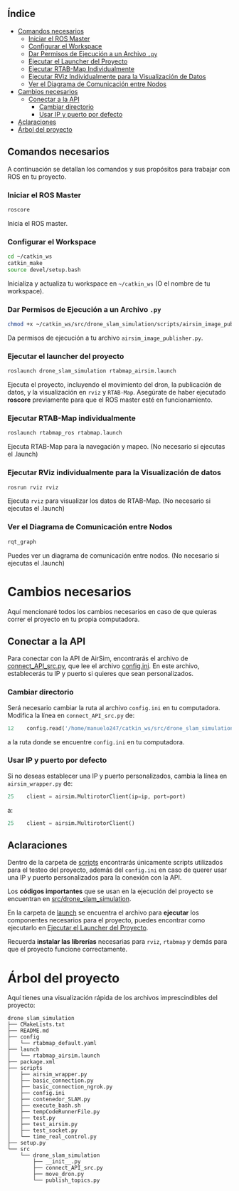 
## Índice

* [Comandos necesarios](#comandos-necesarios)
  * [Iniciar el ROS Master](#iniciar-el-ros-master)
  * [Configurar el Workspace](#configurar-el-workspace)
  * [Dar Permisos de Ejecución a un Archivo `.py`](#dar-permisos-de-ejecución-a-un-archivo-py)
  * [Ejecutar el Launcher del Proyecto](#ejecutar-el-launcher-del-proyecto)
  * [Ejecutar RTAB-Map Individualmente](#ejecutar-rtab-map-individualmente)
  * [Ejecutar RViz Individualmente para la Visualización de Datos](#ejecutar-rviz-individualmente-para-la-visualización-de-datos)
  * [Ver el Diagrama de Comunicación entre Nodos](#ver-el-diagrama-de-comunicación-entre-nodos)
* [Cambios necesarios](#cambios-necesarios)
  * [Conectar a la API](#conectar-a-la-api)
    * [Cambiar directorio](#cambiar-directorio)
    * [Usar IP y puerto por defecto](#usar-ip-y-puerto-por-defecto)
* [Aclaraciones](#aclaraciones)
* [Árbol del proyecto](#árbol-del-proyecto)

## Comandos necesarios

A continuación se detallan los comandos y sus propósitos para trabajar con ROS en tu proyecto.

### Iniciar el ROS Master

```bash
roscore
```

Inicia el ROS master.

### Configurar el Workspace

```bash
cd ~/catkin_ws
catkin_make
source devel/setup.bash
```

Inicializa y actualiza tu workspace en `~/catkin_ws` (O el nombre de tu workspace).

### Dar Permisos de Ejecución a un Archivo `.py`

```bash
chmod +x ~/catkin_ws/src/drone_slam_simulation/scripts/airsim_image_publisher.py
```

Da permisos de ejecución a tu archivo `airsim_image_publisher.py`.

### Ejecutar el launcher del proyecto

```bash
roslaunch drone_slam_simulation rtabmap_airsim.launch
```

Ejecuta el proyecto, incluyendo el movimiento del dron, la publicación de datos, y la visualización en `rviz` y `RTAB-Map`. Asegúrate de haber ejecutado **roscore** previamente para que el ROS master esté en funcionamiento.

### Ejecutar RTAB-Map individualmente

```bash
roslaunch rtabmap_ros rtabmap.launch
```

Ejecuta RTAB-Map para la navegación y mapeo. (No necesario si ejecutas el .launch)

### Ejecutar RViz individualmente para la Visualización de datos

```bash
rosrun rviz rviz
```

Ejecuta `rviz` para visualizar los datos de RTAB-Map. (No necesario si ejecutas el .launch)

### Ver el Diagrama de Comunicación entre Nodos

```bash
rqt_graph
```

Puedes ver un diagrama de comunicación entre nodos. (No necesario si ejecutas el .launch)

# Cambios necesarios

Aquí mencionaré todos los cambios necesarios en caso de que quieras correr el proyecto en tu propia computadora.

## Conectar a la API

Para conectar con la API de AirSim, encontrarás el archivo de [connect_API_src.py](https://github.com/Manuelo247/RTAB-map_airsim/blob/master/src/drone_slam_simulation/connect_API_src.py), que lee el archivo [config.ini](https://github.com/Manuelo247/RTAB-map_airsim/blob/master/scripts/config.ini). En este archivo, establecerás tu IP y puerto si quieres que sean personalizados.

### Cambiar directorio

Será necesario cambiar la ruta al archivo `config.ini` en tu computadora. Modifica la línea en `connect_API_src.py` de:

```python
12    config.read('/home/manuelo247/catkin_ws/src/drone_slam_simulation/scripts/config.ini')
```

a la ruta donde se encuentre `config.ini` en tu computadora.

### Usar IP y puerto por defecto

Si no deseas establecer una IP y puerto personalizados, cambia la línea en `airsim_wrapper.py` de:

```python
25    client = airsim.MultirotorClient(ip=ip, port=port)
```

a:

```python
25    client = airsim.MultirotorClient()
```

## Aclaraciones

Dentro de la carpeta de [scripts](https://github.com/Manuelo247/RTAB-map_airsim/tree/master/scripts) encontrarás únicamente scripts utilizados para el testeo del proyecto, además del `config.ini` en caso de querer usar una IP y puerto personalizados para la conexión con la API.

Los **códigos importantes** que se usan en la ejecución del proyecto se encuentran en [src/drone_slam_simulation](https://github.com/Manuelo247/RTAB-map_airsim/tree/master/src/drone_slam_simulation).

En la carpeta de [launch](https://github.com/Manuelo247/RTAB-map_airsim/tree/master/launch) se encuentra el archivo para **ejecutar** los componentes necesarios para el proyecto, puedes encontrar como ejecutarlo en [Ejecutar el Launcher del Proyecto](#ejecutar-el-launcher-del-proyecto).

Recuerda **instalar las librerías** necesarias para `rviz`, `rtabmap` y demás para que el proyecto funcione correctamente.

# Árbol del proyecto

Aquí tienes una visualización rápida de los archivos imprescindibles del proyecto:

```
drone_slam_simulation
├── CMakeLists.txt
├── README.md
├── config
│   └── rtabmap_default.yaml
├── launch
│   └── rtabmap_airsim.launch
├── package.xml
├── scripts
│   ├── airsim_wrapper.py
│   ├── basic_connection.py
│   ├── basic_connection_ngrok.py
│   ├── config.ini
│   ├── contenedor_SLAM.py
│   ├── execute_bash.sh
│   ├── tempCodeRunnerFile.py
│   ├── test.py
│   ├── test_airsim.py
│   ├── test_socket.py
│   └── time_real_control.py
├── setup.py
└── src
    └── drone_slam_simulation
        ├── __init__.py
        ├── connect_API_src.py
        ├── move_dron.py
        └── publish_topics.py
```
